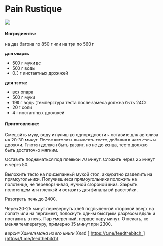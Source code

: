 ﻿---
image: ../../pics/scale_1200%20%281%29.webp
---
# Pain Rustique

![](../../pics/scale_1200%20%281%29.webp)

#### Ингредиенты:

на два батона по 850 г или на три по 560 г

**для опары:**

* 500 г муки вс
* 500 г воды
* 0.3 г инстантных дрожжей

**для**  **теста:**

* вся опара
* 500 г муки
* 190 г воды \(температура теста после замеса должна быть 24С\)
* 20 г соли
* 4 г инстантных дрожжей

#### Приготовление:

Смешайть муку, воду и пулиш до однородности и оставите для автолиза на 20-30 минут. После автолиза вымесить тесто, добавив в него соль и дрожжи. Глютен должен быть развит, но не до конца, тесто должно быть достаточно мягким.

Оставить подниматься под пленкой 70 минут. Сложить через 25 минут и через 50.

Выложить тесто на присыпанный мукой стол, аккуратно разделить на прямоугольники. Получившиеся прямоугольники положить на полотенце, не переворачивая, мучной стороной вниз. Закрыть полотенцем или пленкой и оставить для финальной расстойки.

Разогреть печь до 240С.

Через 20-25 минут перевернуть хлеб подпыленной стороной вверх на лопату или на пергамент, полоснуть одним быстрым разрезом вдоль и поставить в печь. Пар умеренный, первые пару минут. Отпекать, не меняя температуру, примерно 35 минут при 230С.

_версия Хамельмана из его книги Хлеб_ [_https://t.me/feedthebitch_](https://t.me/feedthebitch)

